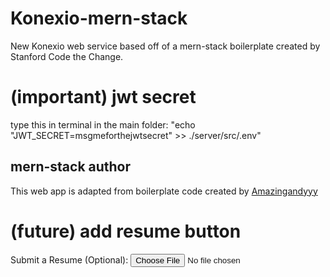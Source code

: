 # Konexio-mern-stack
New Konexio web service based off of a mern-stack boilerplate created by Stanford Code the Change.

# (important) jwt secret
type this in terminal in the main folder: 
"echo "JWT_SECRET=msgmeforthejwtsecret" >> ./server/src/.env"

## mern-stack author
This web app is adapted from boilerplate code created by [Amazingandyyy](https://amazingandyyy.com)

# (future) add resume button
<div class="form-group">
<label for="resume">Submit a Resume (Optional):</label>
<input type="file" class="form-control-file" id="resume" />
</div>
